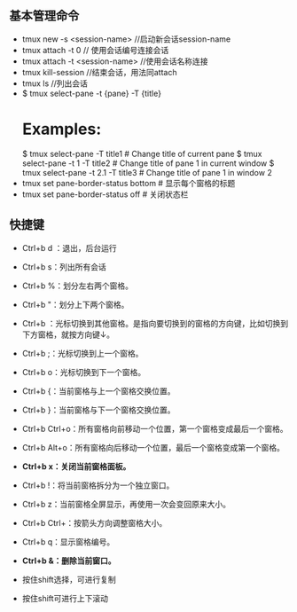 ## 基本管理命令
- tmux new -s \<session-name>   //启动新会话session-name
- tmux attach -t 0  // 使用会话编号连接会话
- tmux attach -t \<session-name> //使用会话名称连接
- tmux kill-session //结束会话，用法同attach
- tmux ls  //列出会话
- $ tmux select-pane -t {pane} -T {title}
    # Examples:
    $ tmux select-pane -T title1          # Change title of current pane
    $ tmux select-pane -t 1 -T title2     # Change title of pane 1 in current window
    $ tmux select-pane -t 2.1 -T title3   # Change title of pane 1 in window 2
- tmux set pane-border-status bottom # 显示每个窗格的标题
- tmux set pane-border-status off # 关闭状态栏

## 快捷键
- Ctrl+b d ：退出，后台运行
- Ctrl+b s：列出所有会话
- Ctrl+b %：划分左右两个窗格。
- Ctrl+b "：划分上下两个窗格。
- Ctrl+b <arrow key>：光标切换到其他窗格。<arrow key>是指向要切换到的窗格的方向键，比如切换到下方窗格，就按方向键↓。
- Ctrl+b ;：光标切换到上一个窗格。
- Ctrl+b o：光标切换到下一个窗格。
- Ctrl+b {：当前窗格与上一个窗格交换位置。
- Ctrl+b }：当前窗格与下一个窗格交换位置。
- Ctrl+b Ctrl+o：所有窗格向前移动一个位置，第一个窗格变成最后一个窗格。
- Ctrl+b Alt+o：所有窗格向后移动一个位置，最后一个窗格变成第一个窗格。
- **Ctrl+b x：关闭当前窗格面板。**
- Ctrl+b !：将当前窗格拆分为一个独立窗口。
- Ctrl+b z：当前窗格全屏显示，再使用一次会变回原来大小。
- Ctrl+b Ctrl+<arrow key>：按箭头方向调整窗格大小。
- Ctrl+b q：显示窗格编号。
- **Ctrl+b &：删除当前窗口。**

- 按住shift选择，可进行复制
- 按住shift可进行上下滚动
